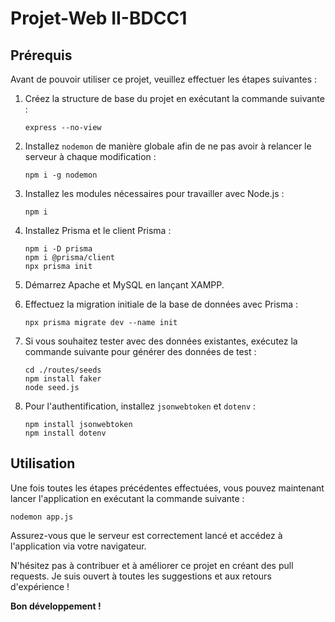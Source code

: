 # Projet-Web II-BDCC1

## Prérequis
Avant de pouvoir utiliser ce projet, veuillez effectuer les étapes suivantes :

1. Créez la structure de base du projet en exécutant la commande suivante :
   ```
   express --no-view
   ```

2. Installez `nodemon` de manière globale afin de ne pas avoir à relancer le serveur à chaque modification :
   ```
   npm i -g nodemon
   ```

3. Installez les modules nécessaires pour travailler avec Node.js :
   ```
   npm i
   ```

4. Installez Prisma et le client Prisma :
   ```
   npm i -D prisma
   npm i @prisma/client
   npx prisma init
   ```

5. Démarrez Apache et MySQL en lançant XAMPP.

6. Effectuez la migration initiale de la base de données avec Prisma :
   ```
   npx prisma migrate dev --name init
   ```

7. Si vous souhaitez tester avec des données existantes, exécutez la commande suivante pour générer des données de test :
   ```
   cd ./routes/seeds
   npm install faker
   node seed.js
   ```

8. Pour l'authentification, installez `jsonwebtoken` et `dotenv` :
   ```
   npm install jsonwebtoken
   npm install dotenv
   ```

## Utilisation
Une fois toutes les étapes précédentes effectuées, vous pouvez maintenant lancer l'application en exécutant la commande suivante :
```
nodemon app.js
```

Assurez-vous que le serveur est correctement lancé et accédez à l'application via votre navigateur.

N'hésitez pas à contribuer et à améliorer ce projet en créant des pull requests. Je suis ouvert à toutes les suggestions et aux retours d'expérience !

**Bon développement !**
